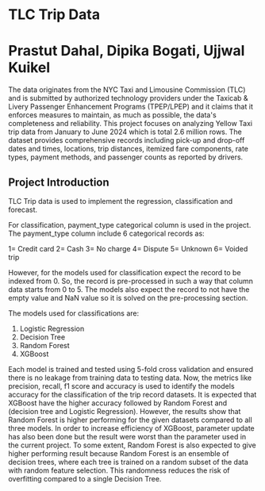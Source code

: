 # TLC Trip Data 

# Prastut Dahal, Dipika Bogati, Ujjwal Kuikel

The data originates from the NYC Taxi and Limousine Commission (TLC) and is submitted by authorized technology providers under the Taxicab & Livery Passenger Enhancement Programs (TPEP/LPEP) and it claims that it enforces measures to maintain, as much as possible, the data's completeness and reliability. This project focuses on analyzing Yellow Taxi trip data from January to June 2024 which is total 2.6 million rows. The dataset provides comprehensive records including pick-up and drop-off dates and times, locations, trip distances, itemized fare components, rate types, payment methods, and passenger counts as reported by drivers.


## Project Introduction

TLC Trip data is used to implement the regression, classification and forecast. 

For classification, payment_type categorical column is used in the project. The payment_type column include 6 categorical records as:

1= Credit card
2= Cash
3= No charge
4= Dispute
5= Unknown
6= Voided trip

However, for the models used for classification expect the record to be indexed from 0. So, the record is pre-processed in such a way that column data starts from 0 to 5. The models also expect the record to not have the empty value and NaN value so it is solved on the pre-processing section.

The models used for classifications are:

1. Logistic Regression
2. Decision Tree
3. Random Forest
4. XGBoost

Each model is trained and tested using 5-fold cross validation and ensured there is no leakage from training data to testing data. Now, the metrics like precision, recall, f1 score and accuracy is used to identify the models accuracy for the classification of the trip record datasets. It is expected that XGBoost have the higher accuracy followed by Random Forest  and (decision tree and Logistic Regression). However, the results show that Random Forest is higher performing for the given datasets compared to all three models. In order to increase efficiency of XGBoost, parameter update has also been done but the result were worst than the parameter used in the current project. To some extent, Random Forest is also expected to give higher performing result because Random Forest is an ensemble of decision trees, where each tree is trained on a random subset of the data with random feature selection. This randomness reduces the risk of overfitting compared to a single Decision Tree.
